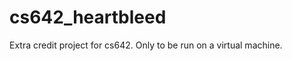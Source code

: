 cs642_heartbleed
================

Extra credit project for cs642.  Only to be run on a virtual machine.
